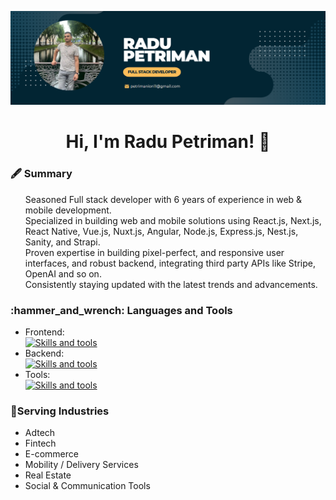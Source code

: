 [![Cover image for](Cover.png)](https://github.com/Radu-md11/)

<h1 align="center">Hi, I'm Radu Petriman! 👋 </h1>

<h3><strong>🖋️ Summary</strong></h3>
<ul>
  <p>
    Seasoned Full stack developer with 6 years of experience in web & mobile development.<br/>
    Specialized in building web and mobile solutions using React.js, Next.js, React Native, Vue.js, Nuxt.js, Angular, Node.js, Express.js, Nest.js, Sanity, and Strapi.<br/>
    Proven expertise in building pixel-perfect, and responsive user interfaces, and robust backend, integrating third party APIs like Stripe, OpenAI and so on.<br/>
    Consistently staying updated with the latest trends and advancements.
  </p>
</ul>

<h3><strong>:hammer_and_wrench: Languages and Tools</strong></h3>
<ul>
  <li>
    Frontend:<br/>
    <a href="https://skillicons.dev">
      <img src="https://skillicons.dev/icons?i=html,css,js,ts,bootstrap,tailwind,react,nextjs,vue,vuetify,nuxtjs,ember,astro" alt="Skills and tools"/>
    </a>
  </li>
  <li>
    Backend:<br/>
    <a href="https://skillicons.dev">
      <img src="https://skillicons.dev/icons?i=nodejs,express,nestjs,go,redis,postgres,mongodb,supabase,sequelize,firebase,graphql" alt="Skills and tools"/>
    </a>
  </li>
  <li>
    Tools:<br/>
    <a href="https://skillicons.dev">
      <img src="https://skillicons.dev/icons?i=github,git,bitbucket,postman,docker,kubernetes,figma,xd" alt="Skills and tools"/>
    </a>
  </li>
</ul>

<h3><strong>📌Serving Industries</strong></h3>
<ul>
  <li>Adtech</li>
  <li>Fintech</li>
  <li>E-commerce</li>
  <li>Mobility / Delivery Services</li>
  <li>Real Estate</li>
  <li>Social & Communication Tools </li>   
</ul>
